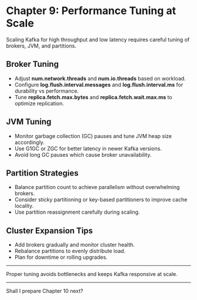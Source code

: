
# Chapter 9: Performance Tuning at Scale

Scaling Kafka for high throughput and low latency requires careful tuning of brokers, JVM, and partitions.

## Broker Tuning

- Adjust **num.network.threads** and **num.io.threads** based on workload.
- Configure **log.flush.interval.messages** and **log.flush.interval.ms** for durability vs performance.
- Tune **replica.fetch.max.bytes** and **replica.fetch.wait.max.ms** to optimize replication.

## JVM Tuning

- Monitor garbage collection (GC) pauses and tune JVM heap size accordingly.
- Use G1GC or ZGC for better latency in newer Kafka versions.
- Avoid long GC pauses which cause broker unavailability.

## Partition Strategies

- Balance partition count to achieve parallelism without overwhelming brokers.
- Consider sticky partitioning or key-based partitioners to improve cache locality.
- Use partition reassignment carefully during scaling.

## Cluster Expansion Tips

- Add brokers gradually and monitor cluster health.
- Rebalance partitions to evenly distribute load.
- Plan for downtime or rolling upgrades.

---

Proper tuning avoids bottlenecks and keeps Kafka responsive at scale.

---

Shall I prepare Chapter 10 next?
